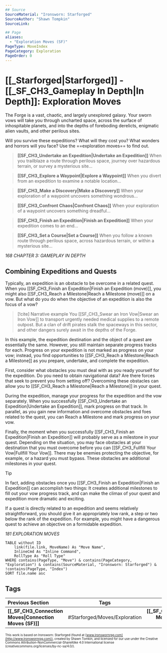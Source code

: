 ```yaml
---
## Source
SourceMaterial: "Ironsworn: Starforged"
SourceAuthor: "Shawn Tompkin"
SourceLink: 

## Page
aliases:
  - "Exploration Moves (SF)"
PageType: MoveIndex
PageCategory: Exploration
PageOrder: 0
---
```

# [[_Starforged|Starforged]] - [[_SF_CH3_Gameplay In Depth|In Depth]]: Exploration Moves
The Forge is a vast, chaotic, and largely unexplored galaxy. Your sworn vows will take you through uncharted space, across the surface of inhospitable planets, and into the depths of foreboding derelicts, enigmatic alien vaults, and other perilous sites. 

Will you survive these expeditions? What will they cost you? What wonders and horrors will you face? Use the ==exploration moves== to find out.

>**[[SF_CH3_Undertake an Expedition|Undertake an Expedition]]**
>When you trailblaze a route through perilous space, journey over hazardous terrain, or survey a mysterious site…

>**[[SF_CH3_Explore a Waypoint|Explore a Waypoint]]**
>When you divert from an expedition to examine a notable location…

>**[[SF_CH3_Make a Discovery|Make a Discovery]]**
>When your exploration of a waypoint uncovers something wondrous…

>**[[SF_CH3_Confront Chaos|Confront Chaos]]**
>When your exploration of a waypoint uncovers something dreadful…

>**[[SF_CH3_Finish an Expedition|Finish an Expedition]]**
>When your expedition comes to an end…

>**[[SF_CH3_Set a Course|Set a Course]]**
>When you follow a known route through perilous space, across hazardous terrain, or within a mysterious site…

*168 CHAPTER 3: GAMEPLAY IN DEPTH*

## Combining Expeditions and Quests
Typically, an expedition is an obstacle to be overcome in a related quest. When you [[SF_CH3_Finish an Expedition|Finish an Expedition (move)]], you might also [[SF_CH3_Reach a Milestone|Reach a Milestone (move)]] on a vow. But what do you do when the objective of an expedition is also the focus of a vow? 

>[!cite] Narrative example
>You [[SF_CH3_Swear an Iron Vow|Swear an Iron Vow]] to transport urgently needed medical supplies to a remote outpost. But a clan of drift pirates stalk the spaceways in this sector, and other dangers surely await in the depths of the Forge. 

In this example, the expedition destination and the object of a quest are essentially the same. However, you still maintain separate progress tracks for each. Progress on your expedition is not marked as progress on your vow; instead, you find opportunities to [[SF_CH3_Reach a Milestone|Reach a Milestone]] as you prepare, undertake, and complete the expedition. 

First, consider what obstacles you must deal with as you ready yourself for the expedition. Do you need to obtain navigational data? Are there forces that seek to prevent you from setting off? Overcoming these obstacles can allow you to [[SF_CH3_Reach a Milestone|Reach a Milestone]] in your quest. 

During the expedition, manage your progress for the expedition and the vow separately. When you successfully [[SF_CH3_Undertake an Expedition|Undertake an Expedition]], mark progress on that track. In parallel, as you gain new information and overcome obstacles and foes related to the quest, you can Reach a Milestone and mark progress on your vow. 

Finally, the moment when you successfully [[SF_CH3_Finish an Expedition|Finish an Expedition]] will probably serve as a milestone in your quest. Depending on the situation, you may face obstacles at your destination that you must overcome before you can [[SF_CH3_Fullfill Your Vow|Fullfill Your Vow]]. There may be enemies protecting the objective, for example, or a hazard you must bypass. These obstacles are additional milestones in your quest. 

>[!tip]
>In fact, adding obstacles once you [[SF_CH3_Finish an Expedition|Finish an Expedition]] can accomplish two things: It creates additional milestones to fill out your vow progress track, and can make the climax of your quest and expedition more dramatic and exciting. 

If a quest is directly related to an expedition and seems relatively straightforward, you should give it an appropriately low rank, a step or two below the rank of the expedition. For example, you might have a dangerous quest to achieve an objective on a formidable expedition.

*181 EXPLORATION MOVES*

```dataview
TABLE without ID
	link(file.link, MoveName) As "Move Name",
	InlineCmd As "Inline Command",
	RollType As "Roll Type"
WHERE contains(PageType, "Move") & contains(PageCategory, "Exploration") & contains(SourceMaterial, "Ironsworn: Starforged") & !contains(PageType, "Index")
SORT file.name asc
```

## Tags
| Previous Section | Tags | Next Section |
|:--- |:---:| ---:|
| **[[_SF_CH3_Connection Moves\|Connection Moves (SF)]]** | #Starforged/Moves/Exploration | **[[_SF_CH3_Combat Moves\|Combat Moves (SF)]]** |
 

<font size=-2>This work is based on Ironsworn: Starforged (found at [www.ironswornrpg.com](http://www.ironswornrpg.com)), created by Shawn Tomkin, and licensed for our use under the Creative Commons Attribution-NonCommercial-ShareAlike 4.0 International license  (creativecommons.org/licenses/by-nc-sa/4.0/).</font>